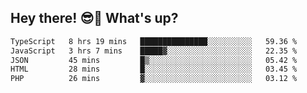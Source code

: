 ## Hey there! 😎👋 What's up?

<!--START_SECTION:waka-->

```txt
TypeScript   8 hrs 19 mins   ███████████████░░░░░░░░░░   59.36 %
JavaScript   3 hrs 7 mins    █████▓░░░░░░░░░░░░░░░░░░░   22.35 %
JSON         45 mins         █▒░░░░░░░░░░░░░░░░░░░░░░░   05.42 %
HTML         28 mins         █░░░░░░░░░░░░░░░░░░░░░░░░   03.45 %
PHP          26 mins         ▓░░░░░░░░░░░░░░░░░░░░░░░░   03.12 %
```

<!--END_SECTION:waka-->
